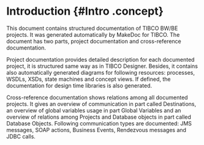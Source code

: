# Introduction {#Intro .concept}

This document contains structured documentation of TIBCO BW/BE projects. It was generated automatically by MakeDoc for TIBCO. The document has two parts, project documentation and cross-reference documentation.

Project documentation provides detailed description for each documented project, it is structured same way as in TIBCO Designer. Besides, it contains also automatically generated diagrams for following resources: processes, WSDLs, XSDs, state machines and concept views. If defined, the documentation for design time libraries is also generated.

Cross-reference documentation shows relations among all documented projects. It gives an overview of communication in part called Destinations, an overview of global variables usage in part Global Variables and an overview of relations among Projects and Database objects in part called Database Objects. Following communication types are documented: JMS messages, SOAP actions, Business Events, Rendezvous messages and JDBC calls.

